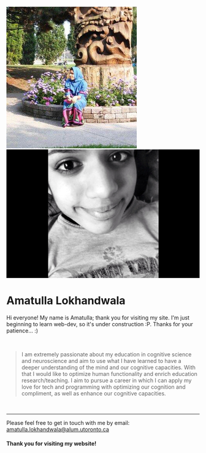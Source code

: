![Amatulla](img/amatullaaa_edited.jpg)![Me](img/amu.PNG)
# Amatulla Lokhandwala 


Hi everyone! My name is Amatulla; thank you for visiting my site. I'm just beginning to learn web-dev, so it's under construction :P. Thanks for your patience... :)


<br>

> I am extremely passionate about my education in cognitive science and neuroscience and aim to use what I have learned to have a deeper understanding of the mind and our cognitive capacities. With that I would like to optimize human functionality and enrich education research/teaching. I aim to pursue a career in which I can apply my love for tech and programming with optimizing our cognition and compliment, as well as enhance our cognitive capacities.

<br>

* * *

Please feel free to get in touch with me by email: <a href="http://amatulla.lokhandwala@alum.utoronto.ca">amatulla.lokhandwala@alum.utoronto.ca</a>


#### Thank you for visiting my website! 
